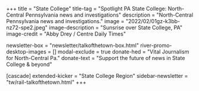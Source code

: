 +++
title = "State College"
title-tag = "Spotlight PA State College: North-Central Pennsylvania news and investigations"
description = "North-Central Pennsylvania news and investigations."
image = "2022/02/01gz-k3bb-nz72-spe2.jpeg"
image-description = "Sunsrise over State College, PA"
image-credit = "Abby Drey / Centre Daily Times"

newsletter-box = "newsletter/talkofthetown-box.html"
river-promo-desktop-images = []
modal-exclude = true
donate-hed = "Vital Journalism for North-Central Pa."
donate-text = "Support the future of news in State College & beyond"

[cascade]
extended-kicker = "State College Region"
sidebar-newsletter = "tw/rail-talkofthetown.html"
+++
